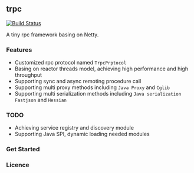 ## trpc

[![Build Status](https://travis-ci.com/ShuaiJunlan/trpc.svg?token=99wnxLqpskbRCf2sLyrg&branch=master)](https://travis-ci.com/ShuaiJunlan/trpc)

A tiny rpc framework basing on Netty.

### Features
* Customized rpc protocol named `TrpcPrptocol`
* Basing on reactor threads model, achieving high performance and high throughput
* Supporting sync and async remoting procedure call
* Supporting multi proxy methods including `Java Proxy` and `Cglib`
* Supporting multi serialization methods including `Java serialization` `Fastjson` and `Hessian`

### TODO
* Achieving service registry and discovery module
* Supporting Java SPI, dynamic loading needed modules

### Get Started

### Licence